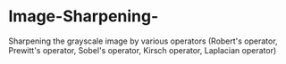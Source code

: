 # Image-Sharpening-
Sharpening the grayscale image by various operators (Robert's operator, Prewitt's operator, Sobel's operator, Kirsch operator, Laplacian operator)
